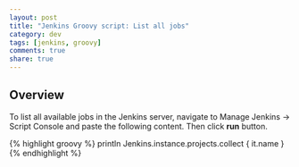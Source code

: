 ```yaml
---
layout: post
title: "Jenkins Groovy script: List all jobs"
category: dev
tags: [jenkins, groovy]
comments: true
share: true
---
```


## Overview

To list all available jobs in the Jenkins server, navigate to Manage Jenkins -> Script Console and paste the following content. Then click **run** button.

{% highlight groovy %}
println Jenkins.instance.projects.collect { it.name }
{% endhighlight %}

